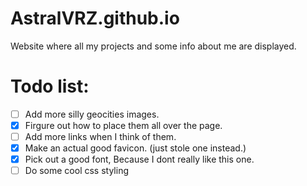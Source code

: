 # AstralVRZ.github.io
Website where all my projects and some info about me are displayed.

# Todo list:
- [ ] Add more silly geocities images.
- [x] Firgure out how to place them all over the page.
- [ ] Add more links when I think of them.
- [x] Make an actual good favicon. (just stole one instead.)
- [x] Pick out a good font, Because I dont really like this one.
- [ ] Do some cool css styling
